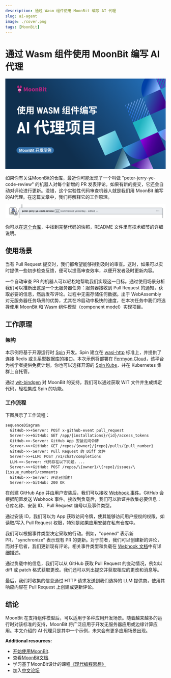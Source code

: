 ```yaml
---
description: 通过 Wasm 组件使用 MoonBit 编写 AI 代理
slug: ai-agent
image: ./cover.png
tags: [MoonBit]
---
```


# 通过 Wasm 组件使用 MoonBit 编写 AI 代理

![cover](cover.png)

如果你有关注MoonBit的仓库，最近你可能发现了一个叫做 "peter-jerry-ye-code-review" 的机器人对每个新增的 PR 发表评论。如果有新的提交，它还会自动对评论进行更新。没错，这个实验性代码审查机器人就是我们用 MoonBit 编写的AI代理。在这篇文章中，我们将解释它的工作原理。

![screenshot.png](screenshot.png)

你可以在[这个仓库](https://github.com/moonbitlang/example-ai-agent)，中找到完整代码的快照，README 文件里有技术细节的详细说明。

## 使用场景

当有 Pull Request 提交时，我们都希望能够得到及时的审查。这时，如果可以实时提供一些初步检查反馈，便可以提高审查效率，以便开发者及时更新内容。

一个自动审查 PR 的机器人可以轻松地帮助我们实现这一目标。通过使用场景分析我们可以推断出这是一个无服务器任务：服务器接收到 Pull Request 的通知，获取必要的信息，然后发布评论。过程中无需存储任何数据。出于 WebAssembly 对无服务器任务场景的优势，尤其在冷启动中极快的速度，在本次任务中我们将选择使用 MoonBit 和 Wasm 组件模型（component model）实现项目。

## 工作原理

### 架构

本示例将基于开源运行时 [Spin](https://developer.fermyon.com/spin/v2/index) 开发。Spin 建立在 [wasi-http](https://github.com/WebAssembly/wasi-http) 标准上，并提供了连接 Redis 或关系型数据库的接口。本次示例将部署在  [Fermyon Cloud](https://developer.fermyon.com/cloud/index)，该平台为初学者提供免费计划。你也可以选择开源的 [Spin Kube](https://www.spinkube.dev/)，并在 Kubernetes 集群上自托管。

通过 [wit-bindgen](https://github.com/bytecodealliance/wit-bindgen) 对 MoonBit 的支持，我们可以通过获取 WIT 文件并生成绑定代码，轻松集成 Spin 的功能。

### 工作流程

下图展示了工作流程：

```mermaid
sequenceDiagram
  GitHub->>+Server: POST x-github-event pull_request
  Server->>+GitHub: GET /app/{installations}/{id}/access_tokens
  GitHub->>-Server: GitHub App 安装访问令牌
  Server->>+GitHub: GET /repos/{owner}/{repo}/pulls/{pull_number}
  GitHub->>-Server: Pull Request 的 Diff 文件
  Server->>+LLM: POST /v1/chat/completions
  LLM->>-Server: 代码存在以下问题，...
  Server->>+GitHub: POST /repos/\{owner}/\{repo}/issues/\{issue_number}/comments
  GitHub->>-Server: 评论已创建！
  Server->>-GitHub: 200 OK
```

在创建 GitHub App 并由用户安装后，我们可以接收 [Webhook 事件](https://docs.github.com/en/webhooks)。GitHub 会根据配置发送 Webhook 事件。接收到负载后，我们可以验证并收集必要信息：仓库名称、安装 ID、Pull Request 编号以及事件类型。

通过安装 ID，我们可以为 App 获取访问令牌，使其能够访问用户授权的权限，如读取/写入 Pull Request 权限，特别是如果应用安装在私有仓库中。

我们可以根据事件类型决定采取的行动。例如，"opened" 表示新 PR，"synchronize" 表示现有 PR 的更新。对于前者，我们可以创建新的评论，而对于后者，我们更新现有评论。相关事件类型和负载在 [Webhook
 文档](https://docs.github.com/en/webhooks/webhook-events-and-payloads)中有详细描述。

通过负载中的信息，我们可以从 GitHub 获取 Pull Request 的变动情况，例如以 diff 或 patch 格式获取更改。我们还可以列出提交并获取相应的更改和消息等。

最后，我们将收集的信息通过 HTTP 请求发送到我们选择的 LLM 提供商，使用其响应内容在 Pull Request 上创建或更新评论。

## 结论

MoonBit 在支持组件模型后，可以适用于多种应用开发场景。随着越来越多的运行时对该标准的支持，MoonBit 将广泛应用于开发无服务器应用或边缘计算应用。本文介绍的 AI 代理只是其中一个示例，未来会有更多应用场景出现。

**Additional resources:**

- [开始使用MoonBit](https://www.moonbitlang.cn/download/).
- 查看[MoonBit文档](https://docs.moonbitlang.cn/).
- 学习基于MoonBit设计的课程[《现代编程思想》](https://moonbitlang.github.io/moonbit-textbook/)
- 加入[中文论坛](https://taolun.moonbitlang.com/)
